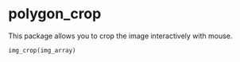 # polygon_crop

This package allows you to crop the image interactively with mouse.

```python
img_crop(img_array)
```
